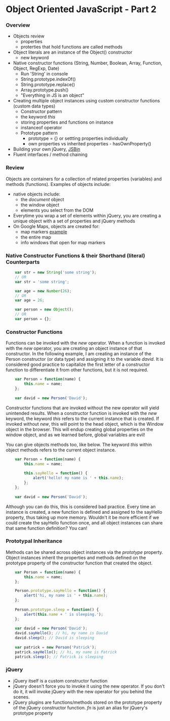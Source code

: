 Object Oriented JavaScript - Part 2
===================================

### Overview
* Objects review
	* properties
	* proterties that hold functions are called methods
* Object literals are an instance of the Object() constructor
	* new keyword
* Native constructor functions (String, Number, Boolean, Array, Function, Object, RegExp, Date)
	* Run 'String' in console
	* String.prototype.indexOf()
	* String.prototype.replace()
	* Array.prototype.push()
	* "Everything in JS is an object"
* Creating multiple object instances using custom constructor functions (custom data types)
  * Constructor pattern
   * the keyword _this_
   * storing properties and functions on instance
  * instanceof operator
  * Prototype pattern
  	* prototype = {} or settting properties individually
  	* own properties vs inherited properties - hasOwnProperty()
* Building your own jQuery, [JSBin](http://jsbin.com/EnEfuna/1/edit)
* Fluent interfaces / method chaining

### Review
Objects are containers for a collection of related properties (variables) and methods (functions). Examples of objects include:

* native objects include:
	* the _document_ object
	* the window object
	* elements you select from the DOM 
* Everytime you wrap a set of elements within jQuery, you are creating a unique object with a set of properties and jQuery methods
* On Google Maps, objects are created for:
	* map markers [example](http://www.housingmaps.com/) 
	* the entire map
	* info windows that open for map markers

### Native Constructor Functions & their Shorthand (literal) Counterparts
```js
	var str = new String('some string');
	// OR
	var str = 'some string';
```

```js
	var age = new Number(26);
	// OR
	var age = 26;
```

```js
	var person = new Object();
	// OR
	var person = {};
```



### Constructor Functions

Functions can be invoked with the _new_ operator. When a function is invoked with the _new_ operator, you are creating an object instance of that constructor. In the following example, I am creating an instance of the Person constructor (or data type) and assigning it to the variable _david_. It is considered good practice to capitalize the first letter of a constructor function to differentiate it from other functions, but it is not required.

```js
	var Person = function(name) {
		this.name = name;
	};
	
	var david = new Person('David');
```

Constructor functions that are invoked without the new operator will yield unintended results. When a constructor function is invoked with the _new_ keyword, the keyword _this_ refers to the current instance that is created. If invoked without _new_, this will point to the head object, which is the Window object in the browser. This will endup creating global properties on the window object, and as we learned before, global variables are evil!

You can give objects methods too, like below. The keyword _this_ within object methods refers to the current object instance.

```js
	var Person = function(name) {
		this.name = name;
		
		this.sayHello = function() {
			alert('hello! my name is ' + this.name);
		};
	};
	
	var david = new Person('David');
```

Although you can do this, this is considered bad practice. Every time an instance is created, a new function is defined and assigned to the sayHello property, thus taking up more memory. Wouldn't it be more efficient if we could create the sayHello function once, and all object instances can share that same function definition? You can!

### Prototypal Inheritance

Methods can be shared across object instances via the _prototype_ property. Object instances inherit the properties and methods defined on the prototype property of the constructor function that created the object.

```js
	var Person = function(name) {
		this.name = name;
	};

	Person.prototype.sayHello = function() {
		alert('hi, my name is ' + this.name);
	};
	
	Person.prototype.sleep = function() {
		alert(this.name + ' is sleeping.');
	};
	
	var david = new Person('David');
	david.sayHello(); // hi, my name is David
	david.sleep(); // David is sleeping
	
	var patrick = new Person('Patrick');
	patrick.sayHello(); // hi, my name is Patrick
	patrick.sleep(); // Patrick is sleeping
```

### jQuery
* jQuery itself is a custom constructor function
* jQuery doesn't force you to invoke it using the new operator. If you don't do it, it will invoke jQuery with the new operator for you behind the scenes.
* jQuery plugins are functions/methods stored on the prototype property of the jQuery constructor function. _fn_ is just an alias for jQuery's prototype property


